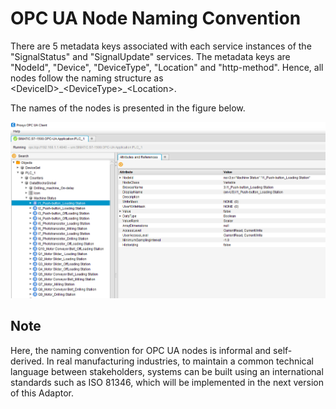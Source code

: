 # OPC UA Node Naming Convention
There are 5 metadata keys associated with each service instances of the "SignalStatus" and "SignalUpdate" services.
The metadata keys are "NodeId", "Device", "DeviceType", "Location" and "http-method".
Hence, all nodes follow the naming structure as  \<DeviceID>\_\<DeviceType>\_\<Location>.

The names of the nodes is presented in the figure below.

![alt text](https://github.com/aparajita07/Client-OPC-UA-Adaptor/blob/main/OPCUAClient.PNG)
  
## Note
Here, the naming convention for OPC UA nodes is informal and self-derived.
In real manufacturing industries, to maintain a common technical language between stakeholders, systems can be built using an international standards such as ISO 81346, which will be implemented in the next version of this Adaptor.
